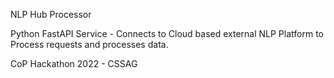 NLP Hub Processor 

Python FastAPI Service - Connects to Cloud based external NLP Platform to Process requests and processes data.

CoP Hackathon 2022 - CSSAG

